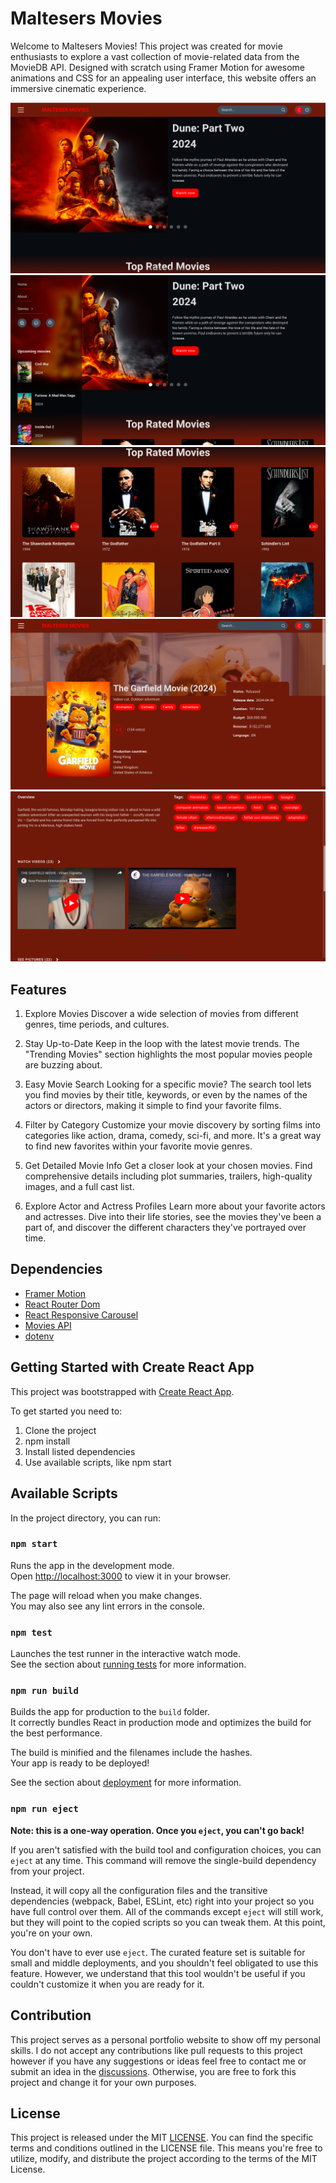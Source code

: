 # Maltesers Movies
Welcome to Maltesers Movies! This project was created for movie enthusiasts to explore a vast collection of movie-related data from the MovieDB API. Designed with scratch using Framer Motion for awesome animations and CSS for an appealing user interface, this website offers an immersive cinematic experience.

![Malteser Movies](https://github.com/jjvsiah/MaltesersMovies/blob/main/src/assets/images/project-previews/project-preview-1.png?raw=true)
![Malteser Movies](https://github.com/jjvsiah/MaltesersMovies/blob/main/src/assets/images/project-previews/project-preview-2.png?raw=true)
![Malteser Movies](https://github.com/jjvsiah/MaltesersMovies/blob/main/src/assets/images/project-previews/project-preview-3.png?raw=true)
![Malteser Movies](https://github.com/jjvsiah/MaltesersMovies/blob/main/src/assets/images/project-previews/project-preview-4.png?raw=true)
![Malteser Movies](https://github.com/jjvsiah/MaltesersMovies/blob/main/src/assets/images/project-previews/project-preview-5.png?raw=true)

## Features

1. Explore Movies
Discover a wide selection of movies from different genres, time periods, and cultures.

2. Stay Up-to-Date
Keep in the loop with the latest movie trends. The "Trending Movies" section highlights the most popular movies people are buzzing about.

3. Easy Movie Search
Looking for a specific movie? The search tool lets you find movies by their title, keywords, or even by the names of the actors or directors, making it simple to find your favorite films.

4. Filter by Category
Customize your movie discovery by sorting films into categories like action, drama, comedy, sci-fi, and more. It's a great way to find new favorites within your favorite movie genres.

5. Get Detailed Movie Info
Get a closer look at your chosen movies. Find comprehensive details including plot summaries, trailers, high-quality images, and a full cast list.

6. Explore Actor and Actress Profiles
Learn more about your favorite actors and actresses. Dive into their life stories, see the movies they've been a part of, and discover the different characters they've portrayed over time.

## Dependencies
- [Framer Motion](https://www.framer.com/motion/)
- [React Router Dom](https://www.npmjs.com/package/react-router-dom)
- [React Responsive Carousel](https://www.npmjs.com/package/react-responsive-carousel)
- [Movies API](https://developer.themoviedb.org/docs)
- [dotenv](https://www.npmjs.com/package/dotenv)

## Getting Started with Create React App <a id="gettingStarted"></a>

This project was bootstrapped with [Create React App](https://github.com/facebook/create-react-app).

To get started you need to:

1. Clone the project
2. npm install
3. Install listed dependencies
4. Use available scripts, like npm start

## Available Scripts <a id="scripts"></a>

In the project directory, you can run:

### `npm start`

Runs the app in the development mode.\
Open [http://localhost:3000](http://localhost:3000) to view it in your browser.

The page will reload when you make changes.\
You may also see any lint errors in the console.

### `npm test`

Launches the test runner in the interactive watch mode.\
See the section about [running tests](https://facebook.github.io/create-react-app/docs/running-tests) for more information.

### `npm run build`

Builds the app for production to the `build` folder.\
It correctly bundles React in production mode and optimizes the build for the best performance.

The build is minified and the filenames include the hashes.\
Your app is ready to be deployed!

See the section about [deployment](https://facebook.github.io/create-react-app/docs/deployment) for more information.

### `npm run eject`

**Note: this is a one-way operation. Once you `eject`, you can't go back!**

If you aren't satisfied with the build tool and configuration choices, you can `eject` at any time. This command will remove the single-build dependency from your project.

Instead, it will copy all the configuration files and the transitive dependencies (webpack, Babel, ESLint, etc) right into your project so you have full control over them. All of the commands except `eject` will still work, but they will point to the copied scripts so you can tweak them. At this point, you're on your own.

You don't have to ever use `eject`. The curated feature set is suitable for small and middle deployments, and you shouldn't feel obligated to use this feature. However, we understand that this tool wouldn't be useful if you couldn't customize it when you are ready for it.

## Contribution <a id="contribution"></a>

This project serves as a personal portfolio website to show off my personal skills. I do not accept any contributions like pull requests to this project however if you have any suggestions or ideas feel free to contact me or submit an idea in the [discussions](https://github.com/jjvsiah/MalteserMovies/discussions). Otherwise, you are free to fork this project and change it for your own purposes. 

## License  <a id="license"></a>
This project is released under the MIT [LICENSE](https://github.com/jjvsiah/MalteserMovies/blob/main/LICENSE). You can find the specific terms and conditions outlined in the LICENSE file. This means you're free to utilize, modify, and distribute the project according to the terms of the MIT License.